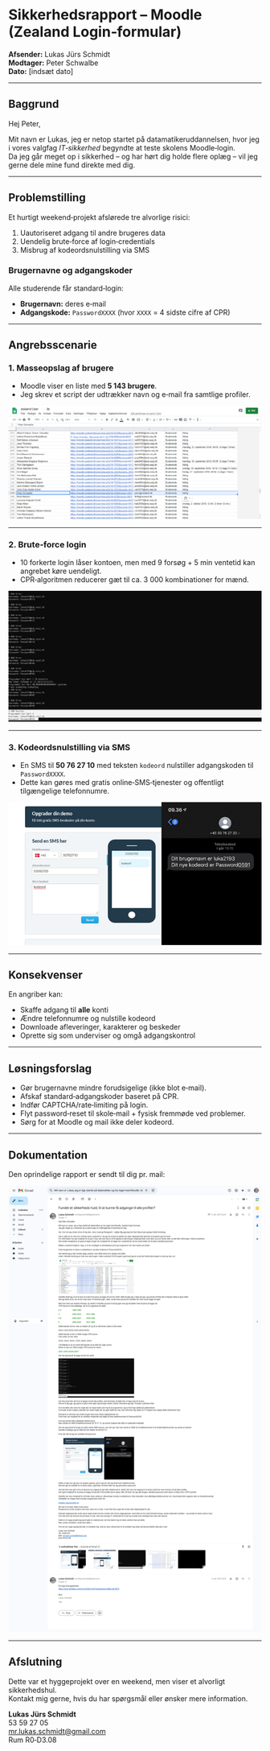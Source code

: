 # Sikkerhedsrapport – Moodle (Zealand Login‑formular)

**Afsender:** Lukas Jürs Schmidt  
**Modtager:** Peter Schwalbe  
**Dato:** [indsæt dato]

---

## Baggrund
Hej Peter,

Mit navn er Lukas, jeg er netop startet på datamatikeruddannelsen, hvor jeg i vores valgfag *IT‑sikkerhed* begyndte at teste skolens Moodle‑login.  
Da jeg går meget op i sikkerhed – og har hørt dig holde flere oplæg – vil jeg gerne dele mine fund direkte med dig.

---

## Problemstilling
Et hurtigt weekend‑projekt afslørede tre alvorlige risici:

1. Uautoriseret adgang til andre brugeres data  
2. Uendelig brute‑force af login‑credentials  
3. Misbrug af kodeordsnulstilling via SMS  

### Brugernavne og adgangskoder
Alle studerende får standard‑login:

- **Brugernavn:** deres e‑mail  
- **Adgangskode:** `PasswordXXXX` (hvor `XXXX` = 4 sidste cifre af CPR)

---

## Angrebsscenarie

### 1. Masseopslag af brugere
- Moodle viser en liste med **5 143 brugere**.  
- Jeg skrev et script der udtrækker navn og e‑mail fra samtlige profiler.

![Login som underviser](images/kan%20logge%20ind%20som%20Peter%20Schwalbe.PNG)

---

### 2. Brute‑force login
- 10 forkerte login låser kontoen, men med 9 forsøg + 5 min ventetid kan angrebet køre uendeligt.  
- CPR‑algoritmen reducerer gæt til ca. 3 000 kombinationer for mænd.

![Brute‑force‑script i aktion](images/program-brutefoorce-in-action.PNG)

---

### 3. Kodeordsnulstilling via SMS
- En SMS til **50 76 27 10** med teksten `kodeord` nulstiller adgangskoden til `PasswordXXXX`.  
- Dette kan gøres med gratis online‑SMS‑tjenester og offentligt tilgængelige telefonnumre.

![Sådan nulstilles alle kodeord](images/How%20to%20reset%20all%20password.png)

---

## Konsekvenser
En angriber kan:

- Skaffe adgang til **alle** konti  
- Ændre telefonnumre og nulstille kodeord  
- Downloade afleveringer, karakterer og beskeder  
- Oprette sig som underviser og omgå adgangskontrol  

---

## Løsningsforslag
- Gør brugernavne mindre forudsigelige (ikke blot e‑mail).  
- Afskaf standard‑adgangskoder baseret på CPR.  
- Indfør CAPTCHA/rate‑limiting på login.  
- Flyt password‑reset til skole‑mail + fysisk fremmøde ved problemer.  
- Sørg for at Moodle og mail ikke deler kodeord.

---

## Dokumentation
Den oprindelige rapport er sendt til dig pr. mail:

![Mail sendt til Peter](images/mail-sendt-til-peter.png)

---

## Afslutning
Dette var et hyggeprojekt over en weekend, men viser et alvorligt sikkerhedshul.  
Kontakt mig gerne, hvis du har spørgsmål eller ønsker mere information.

**Lukas Jürs Schmidt**  
53 59 27 05  
mr.lukas.schmidt@gmail.com  
Rum R0‑D3.08
